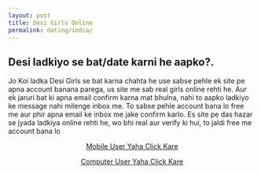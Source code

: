 ```yaml
---
layout: post
title: Desi Girls Online
permalink: dating/india/
---
```


<div class="jumbotron">
  <h2>Desi ladkiyo se bat/date karni he aapko?.</h2>
  <p> Jo Koi ladka Desi Girls se bat karna chahta he use sabse pehle ek site pe apna account banana parega, us site me sab real girls online rehti he. Aur ek jaruri bat ki apna email confirm karna mat bhulna, nahi to aapko ladkiyo ke message nahi milenge inbox me. To sabse pehle account bana lo free me aur phir apna email ke inbox me jake confirm karlo. Es site pe das hazar se jyada ladkiya online rehti he, wo bhi real aur verify ki hui, to jaldi free me account bana lo</p>
  <center>
  <p><a class="btn btn-primary btn-lg" href="http://mmtrkpy.com/mt/x2741394f4t233t224q2u234/" role="button"> Mobile User Yaha Click Kare </a></p>
  <p><a class="btn btn-primary btn-lg" href="http://mmtrkpy.com/mt/w2a4z27484s233t224q2u234/" role="button"> Computer User Yaha Click Kare </a></p>
 </center>
</div>
